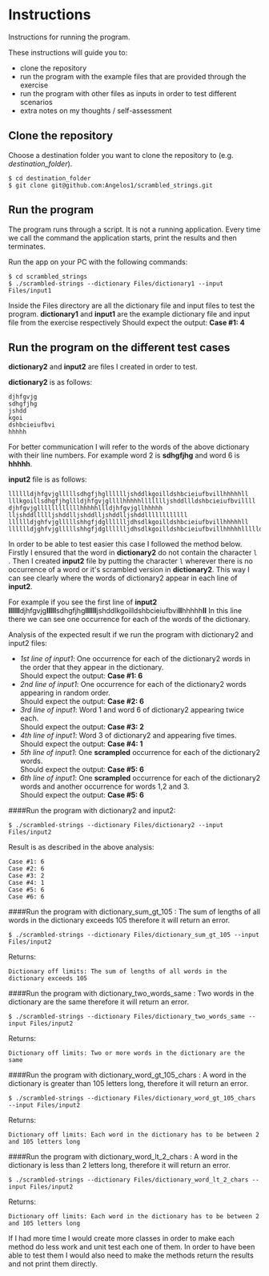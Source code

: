 # Instructions

Instructions for running the program.

These instructions will guide you to:
* clone the repository
* run the program with the example files that are provided through the exercise
* run the program with other files as inputs in order to test different scenarios
* extra notes on my thoughts / self-assessment

## Clone the repository
Choose a destination folder you want to clone the repository to (e.g. *destination_folder*).
```
$ cd destination_folder
$ git clone git@github.com:Angelos1/scrambled_strings.git
```

## Run the program

The program runs through a script.
It is not a running application.
Every time we call the command the application starts, print the results and then terminates.

Run the app on your PC with the following commands:
```
$ cd scrambled_strings
$ ./scrambled-strings --dictionary Files/dictionary1 --input Files/input1
```

Inside the Files directory are all the dictionary file and input files to test the program.
**dictionary1** and **input1** are the example dictionary file and input file from the exercise respectively
Should expect the output: **Case #1: 4**


## Run the program on the different test cases

**dictionary2** and **input2** are files I created in order to test.

**dictionary2** is as follows:
```
djhfgvjg
sdhgfjhg
jshdd
kgoi
dshbcieiufbvi
hhhhh
```
For better communication I will refer to the words of the above dictionary with their line numbers.
For example word 2 is **sdhgfjhg** and word 6 is **hhhhh**.

**input2** file is as follows:
```
lllllldjhfgvjglllllsdhgfjhglllllljshddlkgoilldshbcieiufbvillhhhhhll
lllkgoillsdhgfjhgllldjhfgvjgllllhhhhhllllllljshddllldshbcieiufbvillll
djhfgvjgllllllllllllhhhhhllldjhfgvjgllhhhhh
lljshddllllljshddlljshddlljshddlljshddllllllllllll
lllllldjghfvjglllllshhgfjdglllllljdhsdlkgoilldshbcieiufbvillhhhhhll
lllllldjghfvjglllllshhgfjdglllllljdhsdlkgoilldshbcieiufbvillhhhhhllllldjhfgvjglllsdhgfjhgllljshdd
```
In order to be able to test easier this case I followed the method below.
Firstly I ensured that the word in **dictionary2** do not contain the character ```l``` .
Then I created **input2** file by putting the character  ```l``` wherever there is 
no occurrence of a word or it's scrambled version in **dictionary2**. This way I can see clearly where
the words of dictionary2 appear in each line of **input2**.

For example if you see the first line of **input2** 
**llllll**djhfgvjg**lllll**sdhgfjhg**llllll**jshddlkgoilldshbcieiufbvi**ll**hhhhh**ll**
In this line there we can see one occurrence for each of the words of the dictionary.

Analysis of the expected result if we run the program with dictionary2 and input2 files:

* *1st line of input1*: One occurrence for each of the dictionary2 words in the order that they appear in the dictionary.
   <br /> Should expect the output: **Case #1: 6**
* *2nd line of input1*: One occurrence for each of the dictionary2 words appearing in random order.
   <br /> Should expect the output: **Case #2: 6**
* *3rd line of input1*: Word 1 and word 6 of dictionary2 appearing twice each.
   <br /> Should expect the output: **Case #3: 2**
* *4th line of input1*: Word 3 of dictionary2 and appearing five times.
   <br /> Should expect the output: **Case #4: 1**
* *5th line of input1*: One **scrampled** occurrence for each of the dictionary2 words.
   <br /> Should expect the output: **Case #5: 6**
* *6th line of input1*: One **scrampled** occurrence for each of the dictionary2 words and another occurrence for words 1,2 and 3.
   <br /> Should expect the output: **Case #5: 6**
   
####Run the program with dictionary2 and input2:
```
$ ./scrambled-strings --dictionary Files/dictionary2 --input Files/input2
```

Result is as described in the above analysis:
```
Case #1: 6
Case #2: 6
Case #3: 2
Case #4: 1
Case #5: 6
Case #6: 6
```

####Run the program with dictionary_sum_gt_105 :
The sum of lengths of all words in the dictionary exceeds 105 therefore it will return an error.
```
$ ./scrambled-strings --dictionary Files/dictionary_sum_gt_105 --input Files/input2
```
Returns:
```
Dictionary off limits: The sum of lengths of all words in the dictionary exceeds 105
```


####Run the program with dictionary_two_words_same :
Two words in the dictionary are the same therefore it will return an error.
```
$ ./scrambled-strings --dictionary Files/dictionary_two_words_same --input Files/input2
```
Returns:
```
Dictionary off limits: Two or more words in the dictionary are the same
```


####Run the program with dictionary_word_gt_105_chars :
A word in the dictionary is greater than 105 letters long, therefore it will return an error.
```
$ ./scrambled-strings --dictionary Files/dictionary_word_gt_105_chars --input Files/input2
```
Returns:
```
Dictionary off limits: Each word in the dictionary has to be between 2 and 105 letters long
```

####Run the program with dictionary_word_lt_2_chars :
A word in the dictionary is less than 2 letters long, therefore it will return an error.
```
$ ./scrambled-strings --dictionary Files/dictionary_word_lt_2_chars --input Files/input2
```
Returns:
```
Dictionary off limits: Each word in the dictionary has to be between 2 and 105 letters long
```

If I had more time I would create more classes in order to make each method do less work and unit test each one of them.
In order to have been able to test them I would also need to make the methods return the results and not print them directly. 